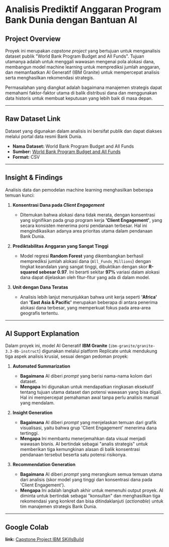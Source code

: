 # Analisis Prediktif Anggaran Program Bank Dunia dengan Bantuan AI

## Project Overview

Proyek ini merupakan *capstone project* yang bertujuan untuk menganalisis dataset publik "World Bank Program Budget and All Funds". Tujuan utamanya adalah untuk menggali wawasan mengenai pola alokasi dana, membangun model machine learning untuk memprediksi jumlah anggaran, dan memanfaatkan AI Generatif (IBM Granite) untuk mempercepat analisis serta menghasilkan rekomendasi strategis.

Permasalahan yang diangkat adalah bagaimana manajemen strategis dapat memahami faktor-faktor utama di balik distribusi dana dan menggunakan data historis untuk membuat keputusan yang lebih baik di masa depan.

---

## Raw Dataset Link 

Dataset yang digunakan dalam analisis ini bersifat publik dan dapat diakses melalui portal data resmi Bank Dunia.

* **Nama Dataset:** World Bank Program Budget and All Funds
* **Sumber:** [World Bank Program Budget and All Funds](https://financesone.worldbank.org/world-bank-program-budget-and-all-funds/DS00032)
* **Format:** CSV

---

## Insight & Findings

Analisis data dan pemodelan machine learning menghasilkan beberapa temuan kunci:

1.  **Konsentrasi Dana pada *Client Engagement***
    * Ditemukan bahwa alokasi dana tidak merata, dengan konsentrasi yang signifikan pada grup program kerja **'Client Engagement'**, yang secara konsisten menerima porsi pendanaan terbesar. Hal ini mengindikasikan adanya area prioritas utama dalam pendanaan Bank Dunia.

2.  **Prediktabilitas Anggaran yang Sangat Tinggi**
    * Model regresi **Random Forest** yang dikembangkan berhasil memprediksi jumlah alokasi dana (`All_Funds_Millions`) dengan tingkat keandalan yang sangat tinggi, dibuktikan dengan skor **R-squared sebesar 0.97**. Ini berarti sekitar **97%** variasi dalam alokasi dana dapat dijelaskan oleh fitur-fitur yang ada di dalam model.

3.  **Unit dengan Dana Teratas**
    * Analisis lebih lanjut menunjukkan bahwa unit kerja seperti **'Africa'** dan **'East Asia & Pacific'** merupakan beberapa di antara penerima alokasi dana terbesar, yang memperkuat fokus pada area-area geografis tertentu.

---

## AI Support Explanation

Dalam proyek ini, model AI Generatif **IBM Granite** (`ibm-granite/granite-3.3-8b-instruct`) digunakan melalui platform Replicate untuk mendukung tiga aspek analisis krusial, sesuai dengan pedoman proyek:

1.  **Automated Summarization**
    * **Bagaimana** AI diberi *prompt* yang berisi nama-nama kolom dari dataset.
    * **Mengapa** Ini digunakan untuk mendapatkan ringkasan eksekutif tentang tujuan utama dataset dan potensi wawasan yang bisa digali. Hal ini mempercepat pemahaman awal tanpa perlu analisis manual yang mendalam.

2.  **Insight Generation**
    * **Bagaimana** AI diberi *prompt* yang menjelaskan temuan dari grafik visualisasi, yaitu bahwa grup 'Client Engagement' menerima dana tertinggi.
    * **Mengapa** Ini membantu menerjemahkan data visual menjadi wawasan bisnis. AI bertindak sebagai "analis strategis" untuk memberikan tiga kemungkinan alasan di balik konsentrasi pendanaan tersebut beserta satu potensi risikonya.

3.  **Recommendation Generation**
    * **Bagaimana** AI diberi *prompt* yang merangkum semua temuan utama dari analisis (skor model yang tinggi dan konsentrasi dana pada 'Client Engagement').
    * **Mengapa** Ini adalah langkah akhir untuk memenuhi output proyek. AI diminta untuk bertindak sebagai "konsultan" dan menghasilkan tiga rekomendasi yang konkret dan bisa ditindaklanjuti (*actionable*) untuk tim manajemen strategis Bank Dunia.
      
---

## Google Colab
 **link:** [Capstone Project IBM SKillsBuild](https://colab.research.google.com/drive/1UeUdKurtd0LP-TEeHiISS86n23DIaAGM?usp=sharing)

